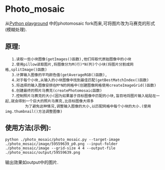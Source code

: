 # Photo_mosaic
  从[Python playground](https://github.com/electronut/pp) 中的photomosaic fork而来,可将图片改为马赛克的形式(模糊处理).
## 原理:  
       1.读取一些小块图像(getImages()函数),他们将取代原始图像中的小块
	   2.使用pillow读取图片,将图像分为M(行)*N(列)个小块(将图片分割成网格,splitImage()函数)
	   3.计算输入图像的平均颜色值(getAverageRGB()函数),
	   4.对于每个小块,从输入的小块图像中找到最佳匹配(getBestMatchIndex()函数)
	   5.将选择的输入图像安排在M*N的网格中(创建图像网格使用createImageGrid()函数)
	   6.创建最终的照片马赛克(createPhotomosaic函数)
	   7.控制照片马赛克的大小(因为如果基于目标图像中匹配的小块,盲目地将图片输入粘贴在一起,就会得到一个巨大的照片马赛克,比目标图像大得多
		     为了避免这种情况,调整输入图像的大小,以匹配网格中每个小块的大小.(使用img.thumbnail()方法调整图像)
## 使用方法(示例):
	python ./photo_mosaic/photo_mosaic.py --target-image ./photo_mosaic/image/59559639_p0.png --input-folder ./photo_mosaic/image --grid-size 4 4 --output-file ./photo_mosaic/output/59559639.png

输出效果如output中的图片.
